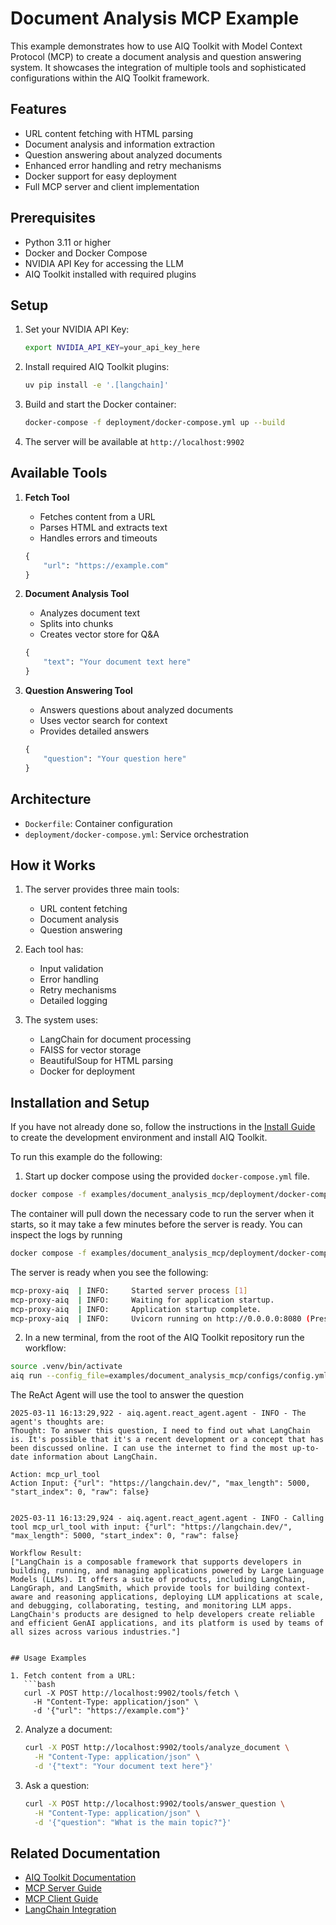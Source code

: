 <!--
SPDX-FileCopyrightText: Copyright (c) 2024-2025, NVIDIA CORPORATION & AFFILIATES. All rights reserved.
SPDX-License-Identifier: Apache-2.0

Licensed under the Apache License, Version 2.0 (the "License");
you may not use this file except in compliance with the License.
You may obtain a copy of the License at

http://www.apache.org/licenses/LICENSE-2.0

Unless required by applicable law or agreed to in writing, software
distributed under the License is distributed on an "AS IS" BASIS,
WITHOUT WARRANTIES OR CONDITIONS OF ANY KIND, either express or implied.
See the License for the specific language governing permissions and
limitations under the License.
-->

# Document Analysis MCP Example

This example demonstrates how to use AIQ Toolkit with Model Context Protocol (MCP) to create a document analysis and question answering system. It showcases the integration of multiple tools and sophisticated configurations within the AIQ Toolkit framework.

## Features

- URL content fetching with HTML parsing
- Document analysis and information extraction
- Question answering about analyzed documents
- Enhanced error handling and retry mechanisms
- Docker support for easy deployment
- Full MCP server and client implementation

## Prerequisites

- Python 3.11 or higher
- Docker and Docker Compose
- NVIDIA API Key for accessing the LLM
- AIQ Toolkit installed with required plugins

## Setup

1. Set your NVIDIA API Key:
   ```bash
   export NVIDIA_API_KEY=your_api_key_here
   ```

2. Install required AIQ Toolkit plugins:
   ```bash
   uv pip install -e '.[langchain]'
   ```

3. Build and start the Docker container:
   ```bash
   docker-compose -f deployment/docker-compose.yml up --build
   ```

4. The server will be available at `http://localhost:9902`

## Available Tools

1. **Fetch Tool**
   - Fetches content from a URL
   - Parses HTML and extracts text
   - Handles errors and timeouts
   ```python
   {
       "url": "https://example.com"
   }
   ```

2. **Document Analysis Tool**
   - Analyzes document text
   - Splits into chunks
   - Creates vector store for Q&A
   ```python
   {
       "text": "Your document text here"
   }
   ```

3. **Question Answering Tool**
   - Answers questions about analyzed documents
   - Uses vector search for context
   - Provides detailed answers
   ```python
   {
       "question": "Your question here"
   }
   ```

## Architecture

- `Dockerfile`: Container configuration
- `deployment/docker-compose.yml`: Service orchestration

## How it Works

1. The server provides three main tools:
   - URL content fetching
   - Document analysis
   - Question answering

2. Each tool has:
   - Input validation
   - Error handling
   - Retry mechanisms
   - Detailed logging

3. The system uses:
   - LangChain for document processing
   - FAISS for vector storage
   - BeautifulSoup for HTML parsing
   - Docker for deployment


## Installation and Setup

If you have not already done so, follow the instructions in the [Install Guide](../../docs/source/quick-start/installing.md#install-from-source) to create the development environment and install AIQ Toolkit.

To run this example do the following:
 1) Start up docker compose using the provided `docker-compose.yml` file.
 ```bash
 docker compose -f examples/document_analysis_mcp/deployment/docker-compose.yml up -d
 ```
 The container will pull down the necessary code to run the server when it starts, so it may take a few minutes before the server is ready.
 You can inspect the logs by running
 ```bash
 docker compose -f examples/document_analysis_mcp/deployment/docker-compose.yml logs
 ```
 The server is ready when you see the following:
 ```bash
 mcp-proxy-aiq  | INFO:     Started server process [1]
 mcp-proxy-aiq  | INFO:     Waiting for application startup.
 mcp-proxy-aiq  | INFO:     Application startup complete.
 mcp-proxy-aiq  | INFO:     Uvicorn running on http://0.0.0.0:8080 (Press CTRL+C to quit)
 ```

 2) In a new terminal, from the root of the AIQ Toolkit repository run the workflow:
 ```bash
 source .venv/bin/activate
 aiq run --config_file=examples/document_analysis_mcp/configs/config.yml --input="What is langchain?"
 ```

 The ReAct Agent will use the tool to answer the question
 ```console
 2025-03-11 16:13:29,922 - aiq.agent.react_agent.agent - INFO - The agent's thoughts are:
Thought: To answer this question, I need to find out what LangChain is. It's possible that it's a recent development or a concept that has been discussed online. I can use the internet to find the most up-to-date information about LangChain.

Action: mcp_url_tool
Action Input: {"url": "https://langchain.dev/", "max_length": 5000, "start_index": 0, "raw": false}


2025-03-11 16:13:29,924 - aiq.agent.react_agent.agent - INFO - Calling tool mcp_url_tool with input: {"url": "https://langchain.dev/", "max_length": 5000, "start_index": 0, "raw": false}
```
```console
Workflow Result:
["LangChain is a composable framework that supports developers in building, running, and managing applications powered by Large Language Models (LLMs). It offers a suite of products, including LangChain, LangGraph, and LangSmith, which provide tools for building context-aware and reasoning applications, deploying LLM applications at scale, and debugging, collaborating, testing, and monitoring LLM apps. LangChain's products are designed to help developers create reliable and efficient GenAI applications, and its platform is used by teams of all sizes across various industries."]


## Usage Examples

1. Fetch content from a URL:
   ```bash
   curl -X POST http://localhost:9902/tools/fetch \
     -H "Content-Type: application/json" \
     -d '{"url": "https://example.com"}'
   ```

2. Analyze a document:
   ```bash
   curl -X POST http://localhost:9902/tools/analyze_document \
     -H "Content-Type: application/json" \
     -d '{"text": "Your document text here"}'
   ```

3. Ask a question:
   ```bash
   curl -X POST http://localhost:9902/tools/answer_question \
     -H "Content-Type: application/json" \
     -d '{"question": "What is the main topic?"}'
   ```

## Related Documentation

- [AIQ Toolkit Documentation](https://docs.nvidia.com/aiqtoolkit)
- [MCP Server Guide](./docs/source/workflows/mcp/mcp-server.md)
- [MCP Client Guide](./docs/source/workflows/mcp/mcp-client.md)
- [LangChain Integration](./docs/source/plugins/langchain.md)
